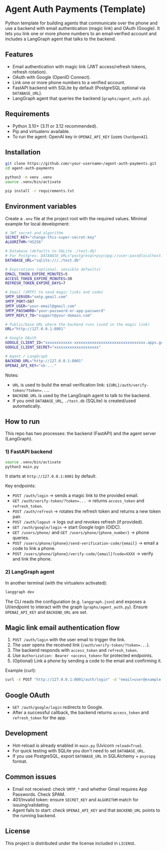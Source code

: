 # Agent Auth Payments (Template)

Python template for building agents that communicate over the phone and use a backend with email authentication (magic link) and OAuth (Google). It lets you link one or more phone numbers to an email‑verified account and includes a LangGraph agent that talks to the backend.

## Features
- Email authentication with magic link (JWT access/refresh tokens, refresh rotation).
- OAuth with Google (OpenID Connect).
- Link one or more phone numbers to a verified account.
- FastAPI backend with SQLite by default (PostgreSQL optional via `DATABASE_URL`).
- LangGraph agent that queries the backend (`graphs/agent_auth.py`).

## Requirements
- Python 3.10+ (3.11 or 3.12 recommended).
- Pip and virtualenv available.
- To run the agent: OpenAI key in `OPENAI_API_KEY` (uses `ChatOpenAI`).

## Installation
```bash
git clone https://github.com/<your-username>/agent-auth-payments.git
cd agent-auth-payments

python3 -m venv .venv
source .venv/bin/activate

pip install -r requirements.txt
```

## Environment variables
Create a `.env` file at the project root with the required values. Minimal example for local development:

```bash
# JWT secret and algorithm
SECRET_KEY="change-this-super-secret-key"
ALGORITHM="HS256"

# Database (defaults to SQLite ./test.db)
# For Postgres: DATABASE_URL="postgresql+psycopg://user:pass@localhost:5432/my_db"
DATABASE_URL="sqlite:///./test.db"

# Expirations (optional, sensible defaults)
EMAIL_TOKEN_EXPIRE_MINUTES=5
ACCESS_TOKEN_EXPIRE_MINUTES=30
REFRESH_TOKEN_EXPIRE_DAYS=7

# Email (SMTP) to send magic links and codes
SMTP_SERVER="smtp.gmail.com"
SMTP_PORT=587
SMTP_USER="your-email@gmail.com"
SMTP_PASSWORD="your-password-or-app-password"
SMTP_REPLY_TO="support@your-domain.com"

# Public/base URL where the backend runs (used in the magic link)
URL="http://127.0.0.1:8001"

# Google OAuth
GOOGLE_CLIENT_ID="xxxxxxxxxxxx-xxxxxxxxxxxxxxxxxxxxxxxxxxxxxxxx.apps.googleusercontent.com"
GOOGLE_CLIENT_SECRET="xxxxxxxxxxxxxxxxxxxx"

# Agent / LangGraph
BACKEND_URL="http://127.0.0.1:8001"
OPENAI_API_KEY="sk-..."
```

Notes:
- `URL` is used to build the email verification link: `${URL}/auth/verify-token/?token=...`.
- `BACKEND_URL` is used by the LangGraph agent to talk to the backend.
- If you omit `DATABASE_URL`, `./test.db` (SQLite) is created/used automatically.

## How to run
This repo has two processes: the backend (FastAPI) and the agent server (LangGraph).

### 1) FastAPI backend
```bash
source .venv/bin/activate
python3 main.py
```
It starts at `http://127.0.0.1:8001` by default.

Key endpoints:
- `POST /auth/login` → sends a magic link to the provided email.
- `GET /auth/verify-token/?token=...` → returns `access_token` and `refresh_token`.
- `POST /auth/refresh` → rotates the refresh token and returns a new token pair.
- `POST /auth/logout` → logs out and revokes refresh (if provided).
- `GET /auth/google/login` → start Google login (OIDC).
- `GET /users/phone/` and `GET /users/phone/{phone_number}` → phone queries.
- `POST /users/phone/{phone}/send-verification-code/{email}` → email a code to link a phone.
- `POST /users/phone/{phone}/verify-code/{email}?code=XXXX` → verify and link the phone.

### 2) LangGraph agent
In another terminal (with the virtualenv activated):
```bash
langgraph dev
```
The CLI reads the configuration (e.g. `langgraph.json`) and exposes a UI/endpoint to interact with the graph (`graphs/agent_auth.py`). Ensure `OPENAI_API_KEY` and `BACKEND_URL` are set.

## Magic link email authentication flow
1. `POST /auth/login` with the user email to trigger the link.
2. The user opens the received link (`/auth/verify-token/?token=...`).
3. The backend responds with `access_token` and `refresh_token`.
4. Use `Authorization: Bearer <access_token>` for protected endpoints.
5. (Optional) Link a phone by sending a code to the email and confirming it.

Example (curl):
```bash
curl -X POST "http://127.0.0.1:8001/auth/login" -d "email=user@example.com"
```

## Google OAuth
- `GET /auth/google/login` redirects to Google.
- After a successful callback, the backend returns `access_token` and `refresh_token` for the app.

## Development
- Hot-reload is already enabled in `main.py` (Uvicorn `reload=True`).
- For quick testing with SQLite you don't need to set `DATABASE_URL`.
- If you use PostgreSQL, export `DATABASE_URL` in SQLAlchemy + `psycopg` format.

## Common issues
- Email not received: check `SMTP_*` and whether Gmail requires App Passwords. Check SPAM.
- 401/Invalid token: ensure `SECRET_KEY` and `ALGORITHM` match for issuing/validating.
- Agent fails to start: check `OPENAI_API_KEY` and that `BACKEND_URL` points to the running backend.

## License
This project is distributed under the license included in `LICENSE`.
